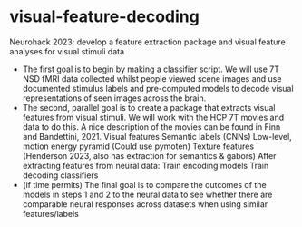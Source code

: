 # visual-feature-decoding
Neurohack 2023: develop a feature extraction package and visual feature analyses for visual stimuli data


- The first goal is to begin by making a classifier script. We will use 7T NSD fMRI data collected whilst people viewed scene images and use documented stimulus labels and pre-computed models to decode visual representations of seen images across the brain. 
- The second, parallel goal is to create a package that extracts visual features from visual stimuli. We will work with the HCP 7T movies and data to do this. A nice description of the movies can be found in Finn and Bandettini, 2021.
  Visual features
  Semantic labels (CNNs) 
  Low-level, motion energy pyramid (Could use pymoten)
  Texture features (Henderson 2023, also has extraction for semantics & gabors)
After extracting features from neural data:
  Train encoding models
  Train decoding classifiers
- (if time permits) The final goal is to compare the outcomes of the models in steps 1 and 2 to the neural data to see whether there are comparable neural responses across datasets when using similar features/labels
